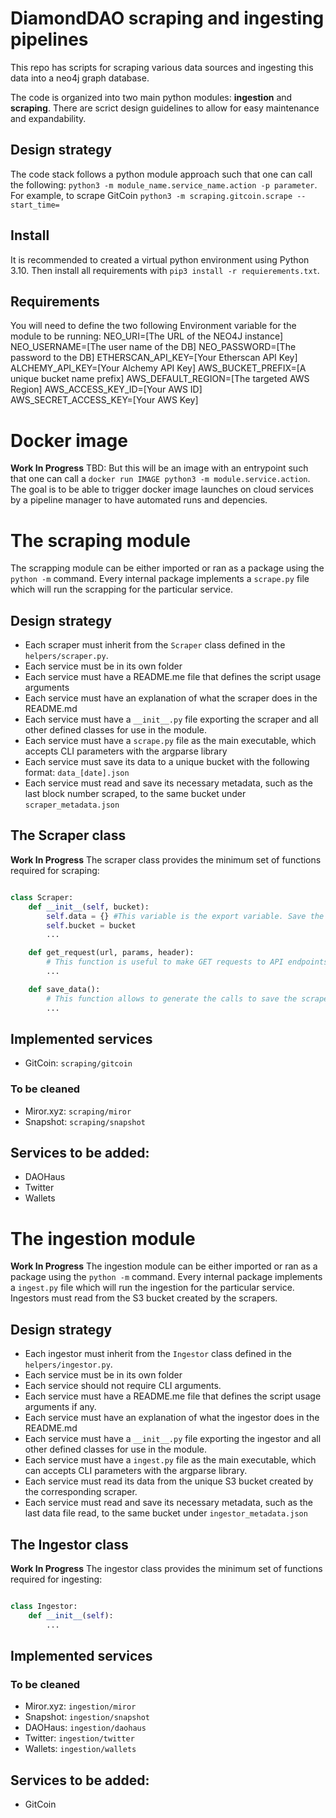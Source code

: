 # DiamondDAO scraping and ingesting pipelines

This repo has scripts for scraping various data sources and ingesting this data into a neo4j graph database.

The code is organized into two main python modules: **ingestion** and **scraping**. There are scrict design guidelines to allow for easy maintenance and expandability.

## Design strategy
The code stack follows a python module approach such that one can call the following: `python3 -m module_name.service_name.action -p parameter`. For example, to scrape GitCoin `python3 -m scraping.gitcoin.scrape --start_time=`

## Install
It is recommended to created a virtual python environment using Python 3.10. Then install all requirements with `pip3 install -r requierements.txt`.

## Requirements
You will need to define the two following Environment variable for the module to be running:
NEO_URI=[The URL of the NEO4J instance]
NEO_USERNAME=[The user name of the DB]
NEO_PASSWORD=[The password to the DB]
ETHERSCAN_API_KEY=[Your Etherscan API Key]
ALCHEMY_API_KEY=[Your Alchemy API Key]
AWS_BUCKET_PREFIX=[A unique bucket name prefix]
AWS_DEFAULT_REGION=[The targeted AWS Region]
AWS_ACCESS_KEY_ID=[Your AWS ID]
AWS_SECRET_ACCESS_KEY=[Your AWS Key]

# Docker image
**Work In Progress**
TBD: But this will be an image with an entrypoint such that one can call a `docker run IMAGE python3 -m module.service.action`.
The goal is to be able to trigger docker image launches on cloud services by a pipeline manager to have automated runs and depencies.

# The scraping module
The scrapping module can be either imported or ran as a package using the `python -m` command. Every internal package implements a `scrape.py` file which will run the scrapping for the particular service. 

## Design strategy
- Each scraper must inherit from the `Scraper` class defined in the `helpers/scraper.py`. 
- Each service must be in its own folder
- Each service must have a README.me file that defines the script usage arguments
- Each service must have an explanation of what the scraper does in the README.md
- Each service must have a `__init__.py` file exporting the scraper and all other defined classes for use in the module.
- Each service must have a `scrape.py` file as the main executable, which accepts CLI parameters with the argparse library
- Each service must save its data to a unique bucket with the following format: `data_[date].json`
- Each service must read and save its necessary metadata, such as the last block number scraped, to the same bucket under `scraper_metadata.json`

## The Scraper class
**Work In Progress**
The scraper class provides the minimum set of functions required for scraping:
```python

class Scraper:
    def __init__(self, bucket):
        self.data = {} #This variable is the export variable. Save the scraped data to this variable. 
        self.bucket = bucket
        ...

    def get_request(url, params, header):
        # This function is useful to make GET requests to API endpoints, use it preferentially, it is resilient to network errors such as timeouts.
        ...

    def save_data():
        # This function allows to generate the calls to save the scraped data to amazon S3. This exports the self.data variable as a JSON file to S3.
        ...
```

## Implemented services
- GitCoin: `scraping/gitcoin`
### To be cleaned
- Miror.xyz: `scraping/miror`
- Snapshot: `scraping/snapshot`

## Services to be added:
- DAOHaus
- Twitter
- Wallets

# The ingestion module
**Work In Progress**
The ingestion module can be either imported or ran as a package using the `python -m` command. Every internal package implements a `ingest.py` file which will run the ingestion for the particular service. Ingestors must read from the S3 bucket created by the scrapers.

## Design strategy
- Each ingestor must inherit from the `Ingestor` class defined in the `helpers/ingestor.py`. 
- Each service must be in its own folder
- Each service should not require CLI arguments.
- Each service must have a README.me file that defines the script usage arguments if any.
- Each service must have an explanation of what the ingestor does in the README.md
- Each service must have a `__init__.py` file exporting the ingestor and all other defined classes for use in the module.
- Each service must have a `ingest.py` file as the main executable, which can accepts CLI parameters with the argparse library.
- Each service must read its data from the unique S3 bucket created by the corresponding scraper.
- Each service must read and save its necessary metadata, such as the last data file read, to the same bucket under `ingestor_metadata.json`

## The Ingestor class
**Work In Progress**
The ingestor class provides the minimum set of functions required for ingesting:
```python

class Ingestor:
    def __init__(self):
        ...
```

## Implemented services
### To be cleaned
- Miror.xyz: `ingestion/miror`
- Snapshot: `ingestion/snapshot`
- DAOHaus: `ingestion/daohaus` 
- Twitter: `ingestion/twitter`
- Wallets: `ingestion/wallets`

## Services to be added:
- GitCoin

